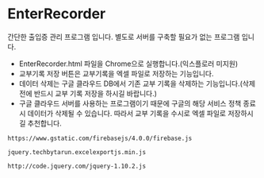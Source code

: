 # EnterRecorder
간단한 출입증 관리 프로그램 입니다. 별도로 서버를 구축할 필요가 없는 프로그램 입니다.

+ EnterRecorder.html 파일을 Chrome으로 실행합니다.(익스플로러 미지원)
+ 교부기록 저장 버튼은 교부기록을 엑셀 파일로 저장하는 기능입니다.
+ 데이터 삭제는 구글 클라우드 DB에서 기존 교부 기록을 삭제하는 기능입니다.(삭제 전에 반드시 교부 기록 저장을 하시길 바랍니다.) 
+ 구글 클라우드 서버를 사용하는 프로그램이기 때문에 구글의 해당 서비스 정책 종료시 데이터가 삭제될 수 있습니다. 따라서 교부 기록을 수시로 엑셀 파일로 저장하시길 추천합니다.

`https://www.gstatic.com/firebasejs/4.0.0/firebase.js`
    
`jquery.techbytarun.excelexportjs.min.js`
    
`http://code.jquery.com/jquery-1.10.2.js`
